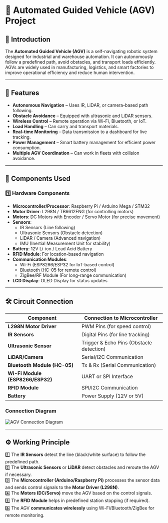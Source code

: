 # 🚗 Automated Guided Vehicle (AGV) Project  

## 📌 Introduction  
The **Automated Guided Vehicle (AGV)** is a self-navigating robotic system designed for industrial and warehouse automation. It can autonomously follow a predefined path, avoid obstacles, and transport loads efficiently. AGVs are widely used in manufacturing, logistics, and smart factories to improve operational efficiency and reduce human intervention.  

---

## 🌟 Features  
- **Autonomous Navigation** – Uses IR, LiDAR, or camera-based path following.  
- **Obstacle Avoidance** – Equipped with ultrasonic and LiDAR sensors.  
- **Wireless Control** – Remote operation via Wi-Fi, Bluetooth, or IoT.  
- **Load Handling** – Can carry and transport materials.  
- **Real-time Monitoring** – Data transmission to a dashboard for live tracking.  
- **Power Management** – Smart battery management for efficient power consumption.  
- **Multiple AGV Coordination** – Can work in fleets with collision avoidance.  

---

## 🔩 Components Used  

### **1️⃣ Hardware Components**  
- **Microcontroller/Processor**: Raspberry Pi / Arduino Mega / STM32  
- **Motor Driver**: L298N / TB6612FNG (for controlling motors)  
- **Motors**: DC Motors with Encoder / Servo Motor (for precise movement)  
- **Sensors**:  
  - IR Sensors (Line following)  
  - Ultrasonic Sensors (Obstacle detection)  
  - LiDAR / Camera (Advanced navigation)  
  - IMU (Inertial Measurement Unit for stability)  
- **Battery**: 12V Li-ion / Lead Acid Battery  
- **RFID Module**: For location-based navigation  
- **Communication Modules**:  
  - Wi-Fi (ESP8266/ESP32 for IoT-based control)  
  - Bluetooth (HC-05 for remote control)  
  - ZigBee/RF Module (For long-range communication)  
- **LCD Display**: OLED Display for status updates  

---

## 🛠️ Circuit Connection  

| Component  | Connection to Microcontroller |
|------------|------------------------------|
| **L298N Motor Driver** | PWM Pins (for speed control) |
| **IR Sensors** | Digital Pins (for line tracking) |
| **Ultrasonic Sensor** | Trigger & Echo Pins (Obstacle detection) |
| **LiDAR/Camera** | Serial/I2C Communication |
| **Bluetooth Module (HC-05)** | Tx & Rx (Serial Communication) |
| **Wi-Fi Module (ESP8266/ESP32)** | UART or SPI Interface |
| **RFID Module** | SPI/I2C Communication |
| **Battery** | Power Supply (12V or 5V) |

### **Connection Diagram**
![AGV Connection Diagram](file-GfMSVNyVuup2EQZJDK76rU)

---

## ⚙️ Working Principle  
1️⃣ The **IR Sensors** detect the line (black/white surface) to follow the predefined path.  
2️⃣ The **Ultrasonic Sensors** or **LiDAR** detect obstacles and reroute the AGV if necessary.  
3️⃣ The **Microcontroller (Arduino/Raspberry Pi)** processes the sensor data and sends control signals to the **Motor Driver (L298N)**.  
4️⃣ The **Motors (DC/Servo)** move the AGV based on the control signals.  
5️⃣ The **RFID Module** helps in predefined station stopping (if required).  
6️⃣ The AGV **communicates wirelessly** using Wi-Fi/Bluetooth/ZigBee for remote monitoring.  

